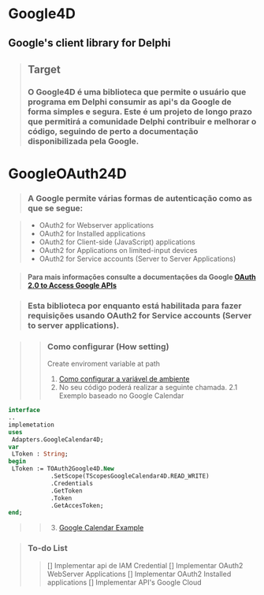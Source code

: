 # Google4D
 ## **Google's client library for Delphi**

> ## **Target**
> ### O Google4D é uma biblioteca que permite o usuário que programa em Delphi consumir as api's da Google de forma simples e segura. Este é um projeto de longo prazo que permitirá a comunidade Delphi contribuir e melhorar o código, seguindo de perto a documentação disponibilizada pela Google.

# GoogleOAuth24D

> ### A Google permite várias formas de autenticação como as que se segue:

> - OAuth2 for Webserver applications
> - OAuth2 for Installed applications
> - OAuth2 for Client-side (JavaScript) applications
> - OAuth2 for Applications on limited-input devices
> - OAuth2 for Service accounts (Server to Server Applications)

> #### Para mais informações consulte a documentações da Google [OAuth 2.0 to Access Google APIs](https://developers.google.com/identity/protocols/oauth2)

> ### Esta biblioteca por enquanto está habilitada para fazer requisições usando OAuth2 for Service accounts (Server to server applications).

> > ### Como configurar (How setting)
> > Create enviroment variable at path
> > 1. [Como configurar a variável de ambiente](https://cloud.google.com/docs/authentication/getting-started#windows)
> > 2. No seu código poderá realizar a seguinte chamada. 
> > 2.1 Exemplo baseado no Google Calendar

```pascal
interface
..
implemetation
uses
 Adapters.GoogleCalendar4D;
var
 LToken : String; 
begin
 LToken := TOAuth2Google4D.New
            .SetScope(TScopesGoogleCalendar4D.READ_WRITE)
            .Credentials
            .GetToken
            .Token
            .GetAccesToken;
end;
```

> > 3. [Google Calendar Example](https://github.com/MoraisG/Google4D/tree/main/samples/google-calendar/vcl)

> ### To-do List
> > [] Implementar api de IAM Credential
> > [] Implementar OAuth2 WebServer Applications
> > [] Implementar OAuth2 Installed applications
> > [] Implementar API's Google Cloud
